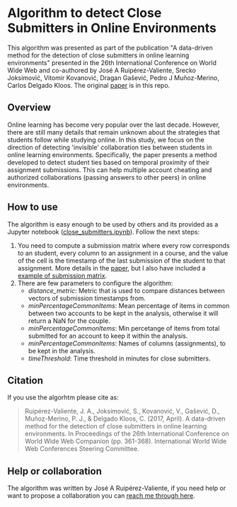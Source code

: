 # Algorithm to detect Close Submitters in Online Environments

This algorithm was presented as part of the publication "A data-driven method for the detection of close submitters in online learning environments" presented in the 26th International Conference on World Wide Web and co-authored by José A Ruipérez-Valiente, Srecko Joksimović, Vitomir Kovanović, Dragan Gašević, Pedro J Muñoz-Merino, Carlos Delgado Kloos. The original [paper](WWW_DataDrivenMethod.pdf) is in this repo.

## Overview

Online learning has become very popular over the last decade. However, there are still many details that remain unknown about the strategies that students follow while studying online. In this study, we focus on the direction of detecting 'invisible' collaboration ties between students in online learning environments. Specifically, the paper presents a method developed to detect student ties based on temporal proximity of their assignment submissions. This can help multiple account cheating and authorized collaborations (passing answers to other peers) in online environments.


## How to use

The algorithm is easy enough to be used by others and its provided as a Jupyter notebook ([close_submitters.ipynb](close_submitters.ipynb)). Follow the next steps:

1. You need to compute a submission matrix where every row corresponds to an student, every column to an assignment in a course, and the value of the cell is the timestamp of the last submission of the student to that assignment. More details in the [paper](WWW_DataDrivenMethod.pdf), but I also have included a [example of submission matrix](example_submission_matrix.csv).
2. There are few parameters to configure the algorithm:
   * *distance_metric*: Metric that is used to compare distances between vectors of submission timestamps from.
   * *minPercentageCommonItems*: Mean percentage of items in common between two accounts to be kept in the analysis, otherwise it will return a NaN for the couple.
   * *minPercentageCommonItems*: Min percetange of items from total submitted for an account to keep it within the analysis.
   *  *minPercentageCommonItems*: Names of columns (assignments), to be kept in the analysis.
   *  *timeThreshold*: Time threshold in minutes for close submitters.


## Citation

If you use the algorhtm please cite as:

> Ruipérez-Valiente, J. A., Joksimović, S., Kovanović, V., Gašević, D., Muñoz-Merino, P. J., & Delgado Kloos, C. (2017, April). A data-driven method for the detection of close submitters in online learning environments. In Proceedings of the 26th International Conference on World Wide Web Companion (pp. 361-368). International World Wide Web Conferences Steering Committee.

## Help or collaboration

The algorithm was written by José A Ruipérez-Valiente, if you need help or want to propose a collaboration you can [reach me through here](http://joseruiperez.me/contact.html).